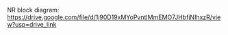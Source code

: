 NR block diagram: https://drive.google.com/file/d/1j90D19xMYoPvntIMmEMO7JHbfjNIhxzR/view?usp=drive_link

